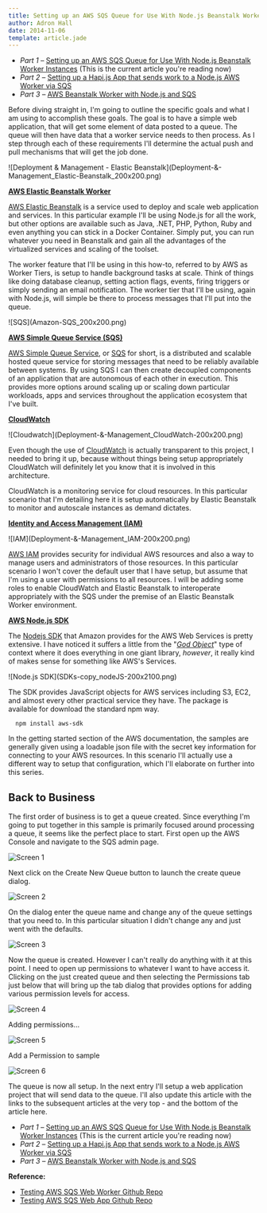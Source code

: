 ```yaml
---
title: Setting up an AWS SQS Queue for Use With Node.js Beanstalk Worker Instances
author: Adron Hall
date: 2014-11-06
template: article.jade
---
```

* *Part 1* – [Setting up an AWS SQS Queue for Use With Node.js Beanstalk Worker Instances](/articles/setting-up-an-aws-sqs-queue-for-use-with-node-js-beanstalk-worker-instances) (This is the current article you're reading now)
* *Part 2* – [Setting up a Hapi.js App that sends work to a Node.js AWS Worker via SQS](/articles/hapijs-aws-worker-publish/)
* *Part 3* – [AWS Beanstalk Worker with Node.js and SQS](/articles/aws-beanstalk-worker-with-node-js-and-sqs/)

Before diving straight in, I'm going to outline the specific goals and what I am using to accomplish these goals. The goal is to have a simple web application, that will get some element of data posted to a queue. The queue will then have data that a worker service needs to then process. As I step through each of these requirements I'll determine the actual push and pull mechanisms that will get the job done.

<span class="more"></span>

<div class="image float-right">
![Deployment & Management - Elastic Beanstalk](Deployment-&-Management_Elastic-Beanstalk_200x200.png)
</div>

**[AWS Elastic Beanstalk Worker](http://aws.amazon.com/elasticbeanstalk/)**

[AWS Elastic Beanstalk](http://aws.amazon.com/elasticbeanstalk/) is a service used to deploy and scale web application and services. In this particular example I'll be using Node.js for all the work, but other options are available such as Java, .NET, PHP, Python, Ruby and even anything you can stick in a Docker Container. Simply put, you can run whatever you need in Beanstalk and gain all the advantages of the virtualized services and scaling of the toolset.

The worker feature that I'll be using in this how-to, referred to by AWS as Worker Tiers, is setup to handle background tasks at scale. Think of things like doing database cleanup, setting action flags, events, firing triggers or simply sending an email notification. The worker tier that I'll be using, again with Node.js, will simple be there to process messages that I'll put into the queue.

<div class="image float-right">
    ![SQS](Amazon-SQS_200x200.png)
</div>

**[AWS Simple Queue Service (SQS)](http://aws.amazon.com/sqs/)**

[AWS Simple Queue Service](http://aws.amazon.com/sqs/), or [SQS](http://aws.amazon.com/sqs/) for short, is a distributed and scalable hosted queue service for storing messages that need to be reliably available between systems. By using SQS I can then create decoupled components of an application that are autonomous of each other in execution. This provides more options around scaling up or scaling down particular workloads, apps and services throughout the application ecosystem that I've built.

**[CloudWatch](http://aws.amazon.com/cloudwatch/)**

<div class="image float-right">
    ![Cloudwatch](Deployment-&-Management_CloudWatch-200x200.png)
</div>

Even though the use of [CloudWatch](http://aws.amazon.com/cloudwatch/) is actually transparent to this project, I needed to bring it up, because without things being setup appropriately CloudWatch will definitely let you know that it is involved in this architecture.

CloudWatch is a monitoring service for cloud resources. In this particular scenario that I'm detailing here it is setup automatically by Elastic Beanstalk to monitor and autoscale instances as demand dictates.

**[Identity and Access Management (IAM)](http://aws.amazon.com/iam/)**

<div class="image float-right">
    ![IAM](Deployment-&-Management_IAM-200x200.png)
</div>

[AWS IAM](http://aws.amazon.com/iam/) provides security for individual AWS resources and also a way to manage users and administrators of those resources. In this particular scenario I won't cover the default user that I have setup, but assume that I'm using a user with permissions to all resources. I will be adding some roles to enable CloudWatch and Elastic Beanstalk to interoperate appropriately with the SQS under the premise of an Elastic Beanstalk Worker environment.

**[AWS Node.js SDK](http://aws.amazon.com/sdk-for-node-js/)**

The [Nodejs SDK](http://aws.amazon.com/sdk-for-node-js/) that Amazon provides for the AWS Web Services is pretty extensive. I have noticed it suffers a little from the "*[God Object](http://en.wikipedia.org/wiki/God_object)*" type of context where it does everything in one giant library, *however*, it really kind of makes sense for something like AWS's Services.

<div class="image float-right">
    ![Node.js SDK](SDKs-copy_nodeJS-200x2100.png)
</div>

The SDK provides JavaScript objects for AWS services including S3, EC2, and almost every other practical service they have. The package is available for download the standard npm way.

      npm install aws-sdk

In the getting started section of the AWS documentation, the samples are generally given using a loadable json file with the secret key information for connecting to your AWS resources. In this scenario I'll actually use a different way to setup that configuration, which I'll elaborate on further into this series.

## Back to Business

The first order of business is to get a queue created. Since everything I'm going to put together in this sample is primarily focused around processing a queue, it seems like the perfect place to start. First open up the AWS Console and navigate to the SQS admin page.

![Screen 1](screen-01.png)

Next click on the Create New Queue button to launch the create queue dialog.

![Screen 2](screen-02.png)

On the dialog enter the queue name and change any of the queue settings that you need to. In this particular situation I didn't change any and just went with the defaults.

![Screen 3](screen-03.png)

Now the queue is created. However I can't really do anything with it at this point. I need to open up permissions to whatever I want to have access it. Clicking on the just created queue and then selecting the Permissions tab just below that will bring up the tab dialog that provides options for adding various permission levels for access.

![Screen 4](screen-04.png)

Adding permissions...

![Screen 5](screen-05.png)

Add a Permission to sample

![Screen 6](screen-06.png)

The queue is now all setup. In the next entry I'll setup a web application project that will send data to the queue. I'll also update this article with the links to the subsequent articles at the very top - and the bottom of the article here.

* *Part 1* – [Setting up an AWS SQS Queue for Use With Node.js Beanstalk Worker Instances](/articles/setting-up-an-aws-sqs-queue-for-use-with-node-js-beanstalk-worker-instances) (This is the current article you're reading now)
* *Part 2* – [Setting up a Hapi.js App that sends work to a Node.js AWS Worker via SQS](/articles/hapijs-aws-worker-publish/)
* *Part 3* – [AWS Beanstalk Worker with Node.js and SQS](/articles/aws-beanstalk-worker-with-node-js-and-sqs/)

**Reference:**

* [Testing AWS SQS Web Worker Github Repo](https://github.com/Adron/testing-aws-sqs-worker)
* [Testing AWS SQS Web App Github Repo](https://github.com/Adron/testing-aws-sqs-site)
